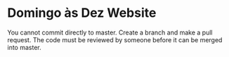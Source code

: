 # Domingo às Dez Website

You cannot commit directly to master. Create a branch and make a pull request. The code must be reviewed by someone before it can be merged into master.
